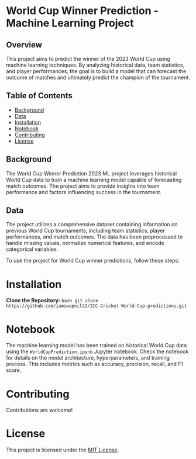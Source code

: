 # World Cup Winner Prediction - Machine Learning Project

## Overview

This project aims to predict the winner of the 2023 World Cup using machine learning techniques. By analyzing historical data, team statistics, and player performances, the goal is to build a model that can forecast the outcome of matches and ultimately predict the champion of the tournament.

## Table of Contents

- [Background](#background)
- [Data](#data)
- [Installation](#installation)
- [Notebook](#notebook)
- [Contributing](#contributing)
- [License](#license)

## Background

The World Cup Winner Prediction 2023 ML project leverages historical World Cup data to train a machine learning model capable of forecasting match outcomes. The project aims to provide insights into team performance and factors influencing success in the tournament.

## Data

The project utilizes a comprehensive dataset containing information on previous World Cup tournaments, including team statistics, player performances, and match outcomes. The data has been preprocessed to handle missing values, normalize numerical features, and encode categorical variables.


To use the project for World Cup winner predictions, follow these steps:

# Installation

**Clone the Repository:**
    ```bash
    git clone https://github.com/iamswapnil22/ICC-Cricket-World-Cup-predictions.git
    ```


# Notebook

The machine learning model has been trained on historical World Cup data using the `WorldCupPrediction.ipynb` Jupyter notebook. Check the notebook for details on the model architecture, hyperparameters, and training process. This includes metrics such as accuracy, precision, recall, and F1 score.

# Contributing

Contributions are welcome!

# License

This project is licensed under the [MIT License](LICENSE).
